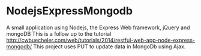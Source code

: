 # NodejsExpressMongodb
A small application using Nodejs, the Express Web framework, jQuery and mongoDB
This is a follow up to the tutorial http://cwbuecheler.com/web/tutorials/2014/restful-web-app-node-express-mongodb/
This project uses PUT to update data in MongoDb using Ajax. 
